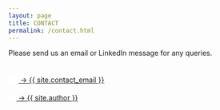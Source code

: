 ```yaml
---
layout: page
title: CONTACT
permalink: /contact.html
---
```


<p id="center-aligned-text">
    Please send us an email or LinkedIn message for any queries.
</p>

<br/>

<nav class="my-site-nav line">
    <div id="center-aligned-text">
        <a href="mailto:{{ site.contact_email }}" id="home-button-link">
            <span>
                <svg fill="white" viewBox="0 -5 32 32" height="20px" width="20px">
                    <g>
                        <path d="M26,4.1V3c0-1.7-1.3-3-3-3H9C7.3,0,6,1.3,6,3v1.1C3.7,4.6,2,6.6,2,9v14c0,2.8,2.2,5,5,5h18c2.8,0,5-2.2,5-5V9 C30,6.6,28.3,4.6,26,4.1z M28,9v0.4l-2,1.2V6.2C27.2,6.6,28,7.7,28,9z M8,3c0-0.6,0.4-1,1-1h14c0.6,0,1,0.4,1,1v8.9l-8,4.9l-8-4.9 V3z M6,6.2v4.5L4,9.4V9C4,7.7,4.8,6.6,6,6.2z"/>
                        <path d="M11,6h7c0.6,0,1-0.4,1-1s-0.4-1-1-1h-7c-0.6,0-1,0.4-1,1S10.4,6,11,6z"/>
                        <path d="M11,10h3c0.6,0,1-0.4,1-1s-0.4-1-1-1h-3c-0.6,0-1,0.4-1,1S10.4,10,11,10z"/>
                    </g>
                </svg>
            </span>
            <span>&rarr; {{ site.contact_email }}</span>
        </a>
    </div>
    <br/>
    <div id="center-aligned-text">
        <a href="https://www.linkedin.com/in/{{ site.contact_linkedin }}" id="home-button-link">
            <span>
                <svg fill="white" viewBox="0 0 310 310" height="16px" width="16px">
                    <g>
                        <path d="M72.16,99.73H9.927c-2.762,0-5,2.239-5,5v199.928c0,2.762,2.238,5,5,5H72.16c2.762,0,5-2.238,5-5V104.73 C77.16,101.969,74.922,99.73,72.16,99.73z"/>
                        <path d="M41.066,0.341C18.422,0.341,0,18.743,0,41.362C0,63.991,18.422,82.4,41.066,82.4 c22.626,0,41.033-18.41,41.033-41.038C82.1,18.743,63.692,0.341,41.066,0.341z"/>
                        <path d="M230.454,94.761c-24.995,0-43.472,10.745-54.679,22.954V104.73c0-2.761-2.238-5-5-5h-59.599 c-2.762,0-5,2.239-5,5v199.928c0,2.762,2.238,5,5,5h62.097c2.762,0,5-2.238,5-5v-98.918c0-33.333,9.054-46.319,32.29-46.319 c25.306,0,27.317,20.818,27.317,48.034v97.204c0,2.762,2.238,5,5,5H305c2.762,0,5-2.238,5-5V194.995 C310,145.43,300.549,94.761,230.454,94.761z"/>
                    </g>
                </svg>
            </span>
            <span>&rarr; {{ site.author }}</span>
        </a>
    </div>
</nav>
